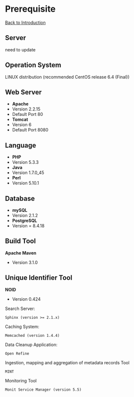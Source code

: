 Prerequisite
===
[Back to Introduction](../README.md)

Server
-------
need to update

Operation System
-----------
	
LINUX distribution (recommended CentOS release 6.4 (Final)) 

Web Server
-----------	

* **Apache** 
 * Version 2.2.15
 * Default Port	80
* **Tomcat** 	
 * Version 6
 * Default Port	8080

Language
---------
	
* **PHP**
 * Version 5.3.3
* **Java**
 * Version 1.7.0_45
* **Perl**
 * Version 5.10.1

Database
---------

* **mySQL**
 * Version  2.1.2
* **PostgreSQL**
 * Version = 8.4.18
	
Build Tool
---------

**Apache Maven**
* Version 3.1.0

Unique Identifier Tool
---------
**NOID**	
* Version 0.424
	 

Search Server:

	Sphinx (version >= 2.1.x)

Caching System:

	Memcached (version 1.4.4)

Data Cleanup Application:

	Open Refine

Ingestion, mapping and aggregation of metadata records Tool
	
	MINT

Monitoring Tool
	
	Monit Service Manager (version 5.5)


